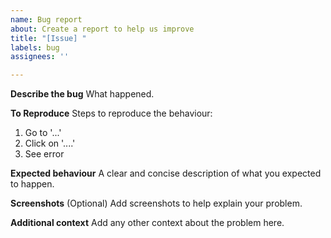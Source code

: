```yaml
---
name: Bug report
about: Create a report to help us improve
title: "[Issue] "
labels: bug
assignees: ''

---
```


**Describe the bug**
What happened.

**To Reproduce**
Steps to reproduce the behaviour:
1. Go to '...'
2. Click on '....'
3. See error

**Expected behaviour**
A clear and concise description of what you expected to happen.

**Screenshots**
(Optional) Add screenshots to help explain your problem.

**Additional context**
Add any other context about the problem here.
